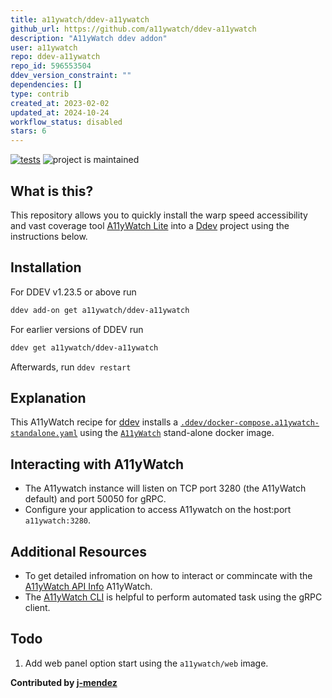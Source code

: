 ```yaml
---
title: a11ywatch/ddev-a11ywatch
github_url: https://github.com/a11ywatch/ddev-a11ywatch
description: "A11yWatch ddev addon"
user: a11ywatch
repo: ddev-a11ywatch
repo_id: 596553504
ddev_version_constraint: ""
dependencies: []
type: contrib
created_at: 2023-02-02
updated_at: 2024-10-24
workflow_status: disabled
stars: 6
---
```


[![tests](https://github.com/a11ywatch/ddev-a11ywatch/actions/workflows/tests.yml/badge.svg)](https://github.com/a11ywatch/ddev-a11ywatch/actions/workflows/tests.yml) ![project is maintained](https://img.shields.io/maintenance/yes/2024.svg)

## What is this?

This repository allows you to quickly install the warp speed accessibility and vast coverage tool [A11yWatch Lite](https://github.com/a11ywatch/a11ywatch) into a [Ddev](https://ddev.readthedocs.io) project using the instructions below.

## Installation

For DDEV v1.23.5 or above run

```sh
ddev add-on get a11ywatch/ddev-a11ywatch
```

For earlier versions of DDEV run

```sh
ddev get a11ywatch/ddev-a11ywatch
```

Afterwards, run `ddev restart`

## Explanation

This A11yWatch recipe for [ddev](https://ddev.readthedocs.io) installs a [`.ddev/docker-compose.a11ywatch-standalone.yaml`](https://github.com/a11ywatch/ddev-a11ywatch/blob/main/docker-compose.a11ywatch-standalone.yaml) using the [`A11yWatch`](https://hub.docker.com/r/a11ywatch/a11ywatch/tags) stand-alone docker image.

## Interacting with A11yWatch

* The A11ywatch instance will listen on TCP port 3280 (the A11yWatch default) and port 50050 for gRPC.
* Configure your application to access A11ywatch on the host:port `a11ywatch:3280`.

## Additional Resources

* To get detailed infromation on how to interact or commincate with the [A11yWatch API Info](https://a11ywatch.com/api-info) A11yWatch.
* The [A11yWatch CLI](https://github.com/a11ywatch/a11ywatch) is helpful to perform automated task using the gRPC client.

## Todo

1. Add web panel option start using the `a11ywatch/web` image.

**Contributed by [j-mendez](https://github.com/j-mendez)**
